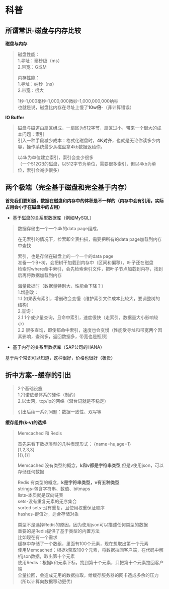 # 科普

## 所谓常识-磁盘与内存比较
**磁盘与内存** 

> 磁盘性能：    
> 1.寻址：毫秒级（ms）    
> 2.带宽：G或M
> 
> 内存性能：   
> 1.寻址：纳秒（ns）   
> 2.带宽：很大   
> 
> 1秒-1,000毫秒-1,000,000微妙-1,000,000,000纳秒    
> 也就是说，磁盘比内存在寻址上慢了**10w倍**-（非计算错误）


**IO Buffer**   

> 磁盘与磁道由扇区组成，一扇区为512字节，扇区过小，带来一个很大的成本问题：索引   
> 引入一种手段减少成本：格式化磁盘时，**4K对齐**，也就是无论你读多少内容，操作系统最少从磁盘拿4kb数据返给你。   
> 
> 以4k为单位建立索引，索引会变少很多   
> （一个512GB的磁盘，以512字节为单位，需要很多索引，但以4kb为单位，索引会减少很多）   


## 两个极端（完全基于磁盘和完全基于内存）
**首先我们要知道，数据在磁盘和内存中的体积是不一样的（内存中会有引用，实际占用会小于在磁盘中的占用）**

- 基于磁盘的关系型数据库（例如MySQL）   
> 数据存储由一个一个4k的data page组成，
> 
> 在无索引的情况下，检索即全表扫描，需要把所有的data page加载到内存中查找
> 
> 索引，也是存储在磁盘上的一个一个的data page    
> 准备一个B+树，会把树干加载到内存中（区间和偏移），叶子还在磁盘    
> 检索时where命中索引，会先检索索引文件，把叶子节点加载到内存，找到后再将数据加载到内存    
> 
> 海量数据时（数据量特别大，性能会下降？）    
> 1.增删改：   
> 1.1 如果表有索引，增删改会变慢（维护索引文件成本比较大，要调整树的结构）     
> 2.查询：   
> 2.1   1个或少量查询，且命中索引，速度很快（走索引，数据量大小影响较小）   
> 2.2   很多查询，即使都命中索引，速度也会变慢（性能受寻址和带宽两个因素影响，查询多，返回数据多，带宽也是瓶颈）   


- 基于内存的关系型数据库（SAP公司的HANA）   

基于两个常识可以知道，这种很好，价格也很好（极贵）

## 折中方案--缓存的引出   

> 2个基础设施   
> 1.冯诺依曼体系的硬件（制约）   
> 2.以太网，tcp/ip的网络（潜台词就是不稳定）   
> 
> 引出后续一系列问题：数据一致性、双写等


**缓存组件(k-v)的选择**    
> Memcached 和 Redis    
> 
> 首先来看下数据类型的几种表现形式：
> {name=hu,age=1}    
> [1,2,3,3]    
> [{},{}]    
> 
> Memcached 没有类型的概念，**k和v都是字符串类型**,但是v使用json，可以存储任何数据   
> 
> Redis 有类型的概念，**k是字符串类型，v有五种类型**   
> strings-包含字符串、数值、bitmaps   
> lists-本质就是双向链表     
> sets-没有重复元素的无序集合    
> sorted sets-没有重复，且使用权重保证顺序      
> hashes-键值对，适合存储对象   
> 
> 类型不是选择Redis的原因，因为使用json可以描述任何类型的数据   
> 重要的是Redis提供了基于类型的内置方法    
> 比如现在有一个需求    
> 缓存中存储了一个数组，里面有100个元素，现在想取出第十个元素   
> 使用Memcached：根据k获取100个元素，将数据拉回客户端，在代码中解析json数据，取出第十个元素   
> 使用Redis：根据k和元素下标，找到第十个元素，只把第十个元素拉回客户端   
> 全量拉回，会造成无用的数据拉取，给缓存服务器的网卡造成多余的压力（所以计算向数据移动更优）   